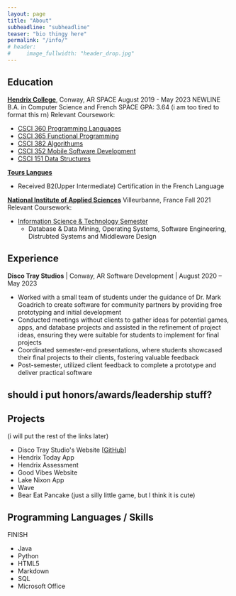 ```yaml
---
layout: page
title: "About"
subheadline: "subheadline"
teaser: "bio thingy here"
permalink: "/info/"
# header:
#     image_fullwidth: "header_drop.jpg"
---
```


<!-- 

...and learn at the same time.

*Feeling Responsive* is my first theme which I let into the world. It's built on work and knowledge of others. While I am still designing it, you read about whats behind this theme in the – *hopefully* – near future.


## Features

* [Responsive Gallery][8], [Videos][9], [Grid][10], [Typography][11],...
* 100% GitHub Pages friendly
* Easy editable navigation, footer and social media links
* Language Ready – just translate one file.
* Lots of possibilities to customize it to your needs
* Lots of different headers
* Various post formats to let your content shine
* Uses Jekyll 3.0
* Multiple possibilities to use images in different ways
* Fine typography
* Play Video and Audio with [Mediaelement.js][12]



## I got inspired by...

[Michael Rose][1] and his fabulous [themes for jekyll][2]. Authors of [A List Apart][4] and [Smashing Magazine][5] since 2002. [GitHub][6] and how they built such a habitat for cooperation worldwide. [Automattic][3] and how they built a fantastic community around WordPress. And many, many more...

Please make *Feeling Responsive* yours and if you like it, please link back to my homebase <a href="http://phlow.de/">Phlow</a>. That would be awesome.

#### Since then, fork it!

Yours sincerelly, [Moritz »mo.« Sauer][7]


 [1]: http://mademistakes.com/about/
 [2]: http://mademistakes.com/work/jekyll-themes/
 [3]: http://automattic.com/
 [4]: http://alistapart.com/
 [5]: http://www.smashingmagazine.com/
 [6]: https://github.com/
 [7]: http://sauer.io
 [8]: {{ site.url }}/design/gallery/
 [9]: {{ site.url }}/design/video/
 [10]: {{ site.url }}/design/grid/
 [11]: {{ site.url }}/design/typography/
 [12]: {{ site.url }}/design/mediaelement_js/
 [13]: #
 [14]: #
 [15]: #
 [16]: #
 [17]: #
 [18]: #
 [19]: #
 [20]: #
 -->

## Education

[**Hendrix College**](https://www.hendrix.edu/), Conway, AR    SPACE   August 2019 - May 2023 NEWLINE
B.A. in Computer Science and French   SPACE GPA: 3.64
(i am too tired to format this rn)
Relevant Coursework: 
- [CSCI 360 Programming Languages](https://hendrix-cs.github.io/csci360/)
- [CSCI 365 Functional Programming](https://hendrix-cs.github.io/csci365/)
- [CSCI 382 Algorithums](https://hendrix-cs.github.io/csci382/)
- [CSCI 352 Mobile Software Development](https://hendrix-cs.github.io/csci352/)
- [CSCI 151 Data Structures](https://hendrix-cs.github.io/csci151/) 

[**Tours Langues**](https://www.langues.com/index.php?q=en/node/10)
- Received B2(Upper Intermediate) Certification in the French Language 

[**National Institute of Applied Sciences**](https://www.insa-lyon.fr/en/) Villeurbanne, France
Fall 2021
Relevant Coursework: 
- [Information Science & Technology Semester](https://telecom.insa-lyon.fr/fr/content/information-science-technology-semester)
    - Database & Data Mining, Operating Systems, Software Engineering, Distrubted Systems and Middleware Design


## Experience
**Disco Tray Studios** | Conway, AR
Software Development | August 2020 – May 2023

- Worked with a small team of students under the guidance of Dr. Mark Goadrich to create software for community partners by providing free prototyping and initial development
- Conducted meetings without clients to gather ideas for potential games, apps, and database projects and assisted in the refinement of project ideas, ensuring they were suitable for students to implement for final projects
- Coordinated semester-end presentations, where students showcased their final projects to their clients, fostering valuable feedback
- Post-semester, utilized client feedback to complete a prototype and deliver practical software

<!-- ## Honors & Awards

Hendrix College Dean's List | April 2022 - Present
Hendrix College Distinguished Scholarship | August 2019 - May 2023

## Leadership

Computer Science Club President | August 2021 - May 2022
WHAT OTHER LEADERSHIP STUFF? delete? -->
## should i put honors/awards/leadership stuff? 

## Projects
(i will put the rest of the links later)
- Disco Tray Studio's Website \[[GitHub](https://github.com/DiscoTrayStudios/discotraystudios.github.io)]
- Hendrix Today App 
- Hendrix Assessment
- Good Vibes Website 
- Lake Nixon App
- Wave 
- Bear Eat Pancake (just a silly little game, but I think it is cute)


## Programming Languages / Skills
FINISH 
- Java
- Python
- HTML5
- Markdown
- SQL
- Microsoft Office

